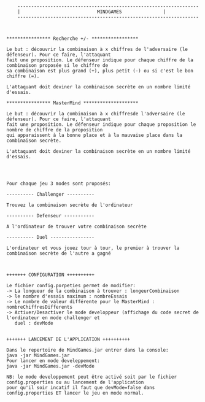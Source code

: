 ﻿		
		
		------------------------------------------------------------------
		|                            MINDGAMES 				 |
		------------------------------------------------------------------


	
	**************** Recherche +/- *****************

	Le but : découvrir la combinaison à x chiffres de l'adversaire (le défenseur). Pour ce faire, l'attaquant 
	fait une proposition. Le défenseur indique pour chaque chiffre de la combinaison proposée si le chiffre de 
	sa combinaison est plus grand (+), plus petit (-) ou si c'est le bon chiffre (=).

	L'attaquant doit deviner la combinaison secrète en un nombre limité d'essais.

	**************** MasterMind ********************

	Le but : découvrir la combinaison à x chiffresde l'adversaire (le défenseur). Pour ce faire, l'attaquant 
	fait une proposition. Le défenseur indique pour chaque proposition le nombre de chiffre de la proposition 
	qui apparaissent à la bonne place et à la mauvaise place dans la combinaison secrète.

	L'attaquant doit deviner la combinaison secrète en un nombre limité d'essais.

	

	
	Pour chaque jeu 3 modes sont proposés:

	---------- Challenger ----------

	Trouvez la combinaison secrète de l'ordinateur

	---------- Defenseur -----------

	A l'ordinateur de trouver votre combinaison secrète

	---------- Duel ----------------

	L'ordinateur et vous jouez tour à tour, le premier à trouver la combinaison secrète de l'autre a gagné



	+++++++ CONFIGURATION ++++++++++
	
	Le fichier config.porpeties permet de modifier:
	-> La longueur de la combinaison à trouver : longeurCombinaison
	-> le nombre d'essais maximum : nombreEssais
	-> Le nombre de valeur différente pour le MasterMind : nombreChiffresDifferents
	-> Activer/Desactiver le mode developpeur (affichage du code secret de l'ordinateur en mode challenger et 
	   duel : devMode

	 
	+++++++ LANCEMENT DE L'APPLICATION ++++++++++

	Dans le repertoire de MindGames.jar entrer dans la console:
	java -jar MindGames.jar
	Pour lancer en mode develeppement:
	java -jar MindGames.jar -devMode

	NB: le mode developpement peut être activé soit par le fichier config.properties ou au lancement de l'application
	pour qu'il soir incatif il faut que devMode=false dans config.properties ET lancer le jeu en mode normal.
	
